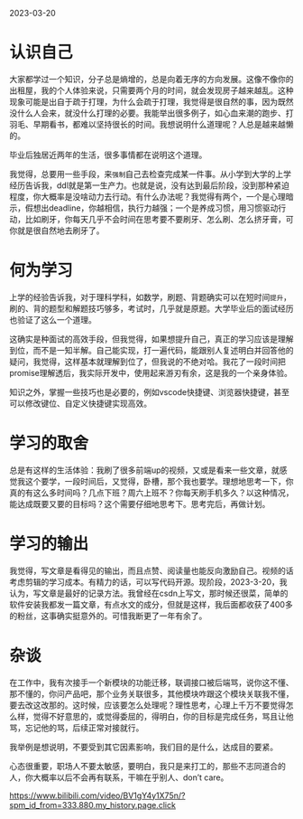 2023-03-20
# 认识自己

大家都学过一个知识，分子总是熵增的，总是向着无序的方向发展。这像不像你的出租屋，我的个人体验来说，只需要两个月的时间，就会发现房子越来越乱。这种现象可能是出自于疏于打理，为什么会疏于打理，我觉得是很自然的事，因为既然没什么人会来，就没什么打理的必要。我能举出很多例子，如心血来潮的跑步、打羽毛、早期看书，都难以坚持很长的时间。我想说明什么道理呢？人总是越来越懒的。

毕业后独居近两年的生活，很多事情都在说明这个道理。

我觉得，总要用一些手段，来`强制`自己去检查完成某一件事。从小学到大学的上学经历告诉我，ddl就是第一生产力。也就是说，没有达到最后阶段，没到那种紧迫程度，你大概率是没啥动力去行动。有什么办法呢？我觉得有两个，一个是心理暗示，假想出deadline，你越相信，执行力越强；一个是养成习惯，用习惯驱动行动，比如刷牙，你每天几乎不会时间在思考要不要刷牙、怎么刷、怎么挤牙膏，可你就是很自然地去刷牙了。

# 何为学习

上学的经验告诉我，对于理科学科，如数学，刷题、背题确实可以在短时间`提升`，刷的、背的题型和解题技巧够多，考试时，几乎就是原题。大学毕业后的面试经历也验证了这么一个道理。

这确实是种面试的高效手段，但我觉得，如果想提升自己，真正的学习应该是理解到位，而不是一知半解。自己能实现，打一遍代码，能跟别人复述明白并回答他的疑问，我觉得，这样基本就理解到位了，但我说的不绝对哈。我花了一段时间把promise理解透后，我实际开发中，使用起来游刃有余，这是我的一个亲身体验。

知识之外，掌握一些技巧也是必要的，例如vscode快捷键、浏览器快捷键，甚至可以修改键位、自定义快捷键实现高效。

# 学习的取舍

总是有这样的生活体验：我刷了很多前端up的视频，又或是看来一些文章，就感觉我这个要学，一段时间后，又觉得，卧槽，那个我也要学。理想地思考一下，你真的有这么多时间吗？几点下班？周六上班不？你每天刷手机多久？以这种情况，能达成既要又要的目标吗？这个需要仔细地思考下。思考完后，再做计划。

# 学习的输出

我觉得，写文章是看得见的输出，而且点赞、阅读量也能反向激励自己。视频的话考虑剪辑的学习成本。有精力的话，可以写代码开源。现阶段，2023-3-20，我认为，写文章是最好的记录方法。我曾经在csdn上写文，那时候还很菜，简单的软件安装我都发一篇文章，有点水文的成分，但就是这样，我后面都收获了400多的粉丝，这事确实挺意外的。可惜我断更了一年有余了。

# 杂谈

在工作中，我有次接手一个新模块的功能迁移，联调接口被后端骂，说你这不懂、那不懂的，你问产品吧，那个业务关联很多，其他模块咋跟这个模块关联我不懂，要去改这改那的。这时候，应该要怎么处理呢？理性思考，心理上千万不要觉得怎么样，觉得不好意思的，或觉得委屈的，得明白，你的目标是完成任务，骂且让他骂，忘记他的骂，后续正常对接就行。

我举例是想说明，不要受到其它因素影响，我们目的是什么，达成目的要紧。

心态很重要，职场人不要太敏感，要明白，我只是来打工的，那些不志同道合的人，你大概率以后不会再有联系，干嘛在乎别人、don’t care。 

https://www.bilibili.com/video/BV1gY4y1X75n/?spm_id_from=333.880.my_history.page.click